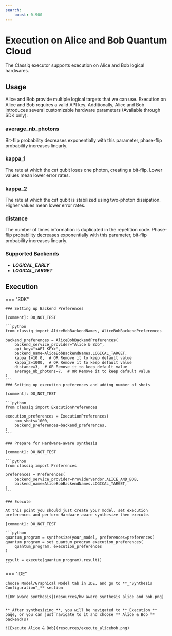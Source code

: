 ```yaml
---
search:
    boost: 0.900
---
```


# Execution on Alice and Bob Quantum Cloud

The Classiq executor supports execution on Alice and Bob logical hardwares.

## Usage

Alice and Bob provide multiple logical targets that we can use.
Execution on Alice and Bob requires a valid API key. Additionally, Alice and Bob introduces several
customizable hardware parameters (Available through SDK only):

### average_nb_photons

Bit-flip probability decreases exponentially with this parameter, phase-flip probability increases linearly.

### kappa_1

The rate at which the cat qubit loses one photon, creating a bit-flip. Lower values mean lower error rates.

### kappa_2

The rate at which the cat qubit is stabilized using two-photon dissipation. Higher values mean lower error rates.

### distance

The number of times information is duplicated in the repetition code. Phase-flip probability decreases exponentially with this parameter, bit-flip probability increases linearly.

### Supported Backends

-   _**LOGICAL_EARLY**_
-   _**LOGICAL_TARGET**_

## Execution

=== "SDK"

    ### Setting up Backend Preferences

    [comment]: DO_NOT_TEST

    ```python
    from classiq import AliceBobBackendNames, AliceBobBackendPreferences

    backend_preferences = AliceBobBackendPreferences(
        backend_service_provider="Alice & Bob",
        api_key="<API KEY>",
        backend_name=AliceBobBackendNames.LOGICAL_TARGET,
        kappa_1=10.0,  # OR Remove it to keep default value
        kappa_2=1000,  # OR Remove it to keep default value
        distance=3,  # OR Remove it to keep default value
        average_nb_photons=7,  # OR Remove it to keep default value
    )
    ```
    ### Setting up execution preferences and adding number of shots

    [comment]: DO_NOT_TEST

    ```python
    from classiq import ExecutionPreferences

    execution_preferences = ExecutionPreferences(
        num_shots=1000,
        backend_preferences=backend_preferences,
    )
    ```

    ### Prepare for Hardware-aware synthesis

    [comment]: DO_NOT_TEST

    ```python
    from classiq import Preferences

    preferences = Preferences(
        backend_service_provider=ProviderVendor.ALICE_AND_BOB,
        backend_name=AliceBobBackendNames.LOGICAL_TARGET,
    )
    ```

    ### Execute

    At this point you should just create your model, set execution preferences and perform Hardware-aware synthesize then execute.

    [comment]: DO_NOT_TEST

    ```python
    quantum_program = synthesize(your_model, preferences=preferences)
    quantum_program = set_quantum_program_execution_preferences(
        quantum_program, execution_preferences
    )

    result = execute(quantum_program).result()
    ```

=== "IDE"

    Choose Model/Graphical Model tab in IDE, and go to **_"Synthesis Configuration"_** section

    ![HW aware synthesis](resources/hw_aware_synthesis_alice_and_bob.png)


    **_After synthesizing_**, you will be navigated to **_Execution_** page, or you can just navigate to it and choose **_Alice & Bob_** backend(s)

    ![Execute Alice & Bob](resources/execute_alicebob.png)
